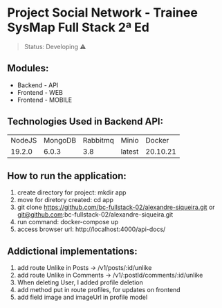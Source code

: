 <h1>Project Social Network - Trainee SysMap Full Stack 2ª Ed </h1>

> Status: Developing ⚠️

## Modules:

+ Backend - API 
+ Frontend - WEB
+ Frontend - MOBILE

## Technologies Used in Backend API:

<table>
  <tr>
    <td>NodeJS</td>
    <td>MongoDB</td>
    <td>Rabbitmq</td>
    <td>Minio</td>
    <td>Docker</td>
  </tr>
  <tr>
    <td>19.2.0</td>
    <td>6.0.3</td>
    <td>3.8</td>
    <td>latest</td>
    <td>20.10.21</td>
  </tr>
</table>

## How to run the application:

1) create directory for project: mkdir app
2) move for diretory created: cd app
3) git clone https://github.com/bc-fullstack-02/alexandre-siqueira.git or git@github.com:bc-fullstack-02/alexandre-siqueira.git
4) run command: docker-compose up
5) access browser url: http://localhost:4000/api-docs/

## Addictional implementations:
1) add route Unlike in Posts -> /v1/posts/:id/unlike
2) add route Unlike in Comments -> /v1/:postId/comments/:id/unlike
3) When deleting User, I added profile deletion
4) add method put in route profiles, for updates on frontend
5) add field image and imageUrl in profile model


